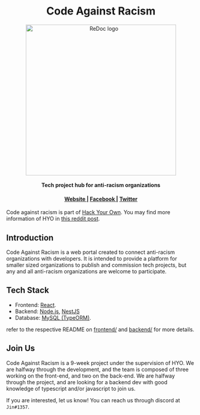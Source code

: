 
<h1 align="center">Code Against Racism</h1>
<div align="center">
  <img alt="ReDoc logo" src="https://i.imgur.com/4jS37dr.png" width="400px" />
</div>  
<br />
<div align="center">
  <strong>Tech project hub for anti-racism organizations</strong>
</div>
<div align="center">
  <h4>
    <a href="https://CodeAgainstRacism.org">
      Website
    </a>
    <span> | </span>
    <a href="oh-we-don't-have-one">
      Facebook
    </a>
    <span> | </span>
    <a href="oh-we-don't-have-one">
      Twitter
    </a>
    <span> 
  </h3>
</div>

 Code against racism is part of <a href="http://www.hackyourown.org/">Hack Your Own</a>. You may find more information of HYO in <a href="https://www.reddit.com/r/csMajors/comments/gl0841/no_summer_internship_lined_up_yet_hack_your_own/">this reddit post</a>.
 
## Introduction
Code Against Racism is a web portal created to connect anti-racism organizations with developers. It is intended to provide a platform for smaller sized organizations to publish and commission tech projects, but any and all anti-racism organizations are welcome to participate.

## Tech Stack
- Frontend: <a href="https://reactjs.org/">React</a>.
- Backend: <a href="https://nodejs.org/en/">Node.js</a>, <a href="https://nestjs.com/">NestJS</a>
- Database: <a href="https://www.mysql.com/">MySQL (TypeORM)</a>.

refer to the respective README on <a href="https://github.com/CodeAgainstRacism/codeagainstracism.org/tree/develop/frontend">frontend/</a> and <a href="https://github.com/CodeAgainstRacism/codeagainstracism.org/tree/develop/backend">backend/</a> for more details.

## Join Us
Code Against Racism is a 9-week project under the supervision of HYO.
We are halfway through the development, and the team is composed of three working on the front-end, and two on the back-end. We are halfway through the project, and are looking for a backend dev with good knowledge of typescript and/or javascript to join us.

If you are interested, let us know! You can reach us through discord at `Jin#1357`.